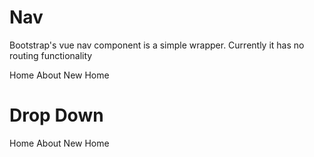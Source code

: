 # Nav
Bootstrap's vue nav component is a simple wrapper. Currently it has no routing functionality

<ClientOnly>
<b-container>
<b-card>
<b-nav>
  <b-nav-item>
    Home
  </b-nav-item>
    <b-nav-item>
    About
  </b-nav-item>
    <b-nav-item>
    New
  </b-nav-item>
    <b-nav-item disabled>
    Home
  </b-nav-item>

</b-nav>
</b-card>
</b-container>
</ClientOnly>

# Drop Down


<ClientOnly>
<b-container>
<b-card>
<b-nav>
  <b-nav-item>
    Home
  </b-nav-item>
    <b-nav-item>
    About
  </b-nav-item>
    <b-nav-item>
    New
  </b-nav-item>
    <b-nav-item disabled>
    Home
  </b-nav-item>

</b-nav>
</b-card>
</b-container>

</ClientOnly>

<ClientOnly>
<ComponentReference></ComponentReference>
</ClientOnly>